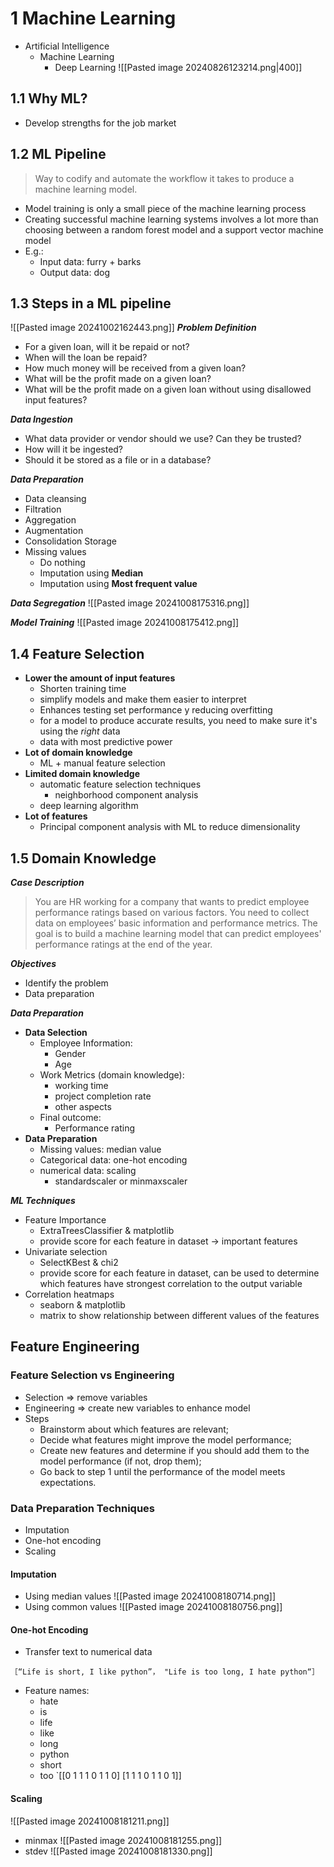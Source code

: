 # 1 Machine Learning
- Artificial Intelligence
	- Machine Learning
		- Deep Learning
![[Pasted image 20240826123214.png|400]]
## 1.1 Why ML?
- Develop strengths for the job market
## 1.2 ML Pipeline

> Way to codify and automate the workflow it takes to produce a machine learning model.

- Model training is only a small piece of the machine learning process
- Creating successful machine learning systems involves a lot more than choosing between a random forest model and a support vector machine model
- E.g.: 
	- Input data: furry + barks
	- Output data: dog
## 1.3 Steps in a ML pipeline
![[Pasted image 20241002162443.png]]
***Problem Definition***
- For a given loan, will it be repaid or not? 
- When will the loan be repaid? 
- How much money will be received from a given loan? 
- What will be the profit made on a given loan? 
- What will be the profit made on a given loan without using disallowed input features?

***Data Ingestion***
- What data provider or vendor should we use? Can they be trusted?
- How will it be ingested?
- Should it be stored as a file or in a database?

***Data Preparation***
- Data cleansing
- Filtration
- Aggregation
- Augmentation
- Consolidation Storage
- Missing values
	- Do nothing
	- Imputation using **Median**
	- Imputation using **Most frequent value**

***Data Segregation***
![[Pasted image 20241008175316.png]]

***Model Training***
![[Pasted image 20241008175412.png]]
## 1.4 Feature Selection
- **Lower the amount of input features**
	- Shorten training time
	- simplify models and make them easier to interpret
	- Enhances testing set performance y reducing overfitting
	- for a model to produce accurate results, you need to make sure it's using the *right* data
	- data with most predictive power
- **Lot of domain knowledge**
	- ML + manual feature selection
- **Limited domain knowledge**
	- automatic feature selection techniques
		- neighborhood component analysis
	- deep learning algorithm
- **Lot of features**
	- Principal component analysis with ML to reduce dimensionality
## 1.5 Domain Knowledge

***Case Description***
>You are HR working for a company that wants to predict employee performance ratings based on various factors. You need to collect data on employees’ basic information and performance metrics. The goal is to build a machine learning model that can predict employees' performance ratings at the end of the year.

***Objectives***
- Identify the problem
- Data preparation

***Data Preparation***
- **Data Selection**
	- Employee Information:
		- Gender
		- Age
	- Work Metrics (domain knowledge):
		- working time
		- project completion rate
		- other aspects
	- Final outcome:
		- Performance rating
- **Data Preparation**
	- Missing values: median value
	- Categorical data: one-hot encoding
	- numerical data: scaling
		- standardscaler or minmaxscaler

***ML Techniques***
- Feature Importance
	- ExtraTreesClassifier & matplotlib
	- provide score for each feature in dataset -> important features
- Univariate selection
	- SelectKBest & chi2
	- provide score for each feature in dataset, can be used to determine which features have strongest correlation to the output variable
- Correlation heatmaps
	- seaborn & matplotlib
	- matrix to show relationship between different values of the features
## Feature Engineering
### Feature Selection vs Engineering
- Selection => remove variables
- Engineering => create new variables to enhance model
- Steps 
	- Brainstorm about which features are relevant; 
	- Decide what features might improve the model performance; 
	- Create new features and determine if you should add them to the model performance (if not, drop them); 
	- Go back to step 1 until the performance of the model meets expectations.
### Data Preparation Techniques
- Imputation
- One-hot encoding
- Scaling
#### Imputation
- Using median values
![[Pasted image 20241008180714.png]]
- Using common values
![[Pasted image 20241008180756.png]]
#### One-hot Encoding
- Transfer text to numerical data

```
［“Life is short, I like python”， "Life is too long, I hate python“］
```
 - Feature names:
	 - hate
	 - is
	 - life
	 - like
	 - long
	 - python
	 - short
	 - too
`[[0 1 1 1 0 1 1 0] [1 1 1 0 1 1 0 1]]
#### Scaling
![[Pasted image 20241008181211.png]]
- minmax
![[Pasted image 20241008181255.png]]
- stdev
![[Pasted image 20241008181330.png]]
